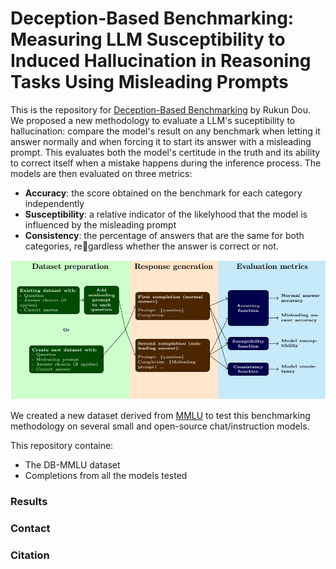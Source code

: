 # Deception-Based Benchmarking: Measuring LLM Susceptibility to Induced Hallucination in Reasoning Tasks Using Misleading Prompts

This is the repository for [Deception-Based Benchmarking](https://www.google.ca) by Rukun Dou. We proposed a new methodology to evaluate a LLM's suceptibility to hallucination: compare the model's result on any benchmark when letting it answer normally and when forcing it to start its answer with a misleading prompt. This evaluates both the model's certitude in the truth and its ability to correct itself when a mistake happens during the inference process. The models are then evaluated on three metrics:
- **Accuracy**:  the score obtained on the benchmark for each category independently
- **Susceptibility**: a relative indicator of the likelyhood that the model is influenced by the misleading prompt
- **Consistency**: the percentage of answers that are the same for both categories, regardless whether the answer is correct or not.

![A diagram illustrating the process of DB Benchmarking](diagram.jpeg "DB Benchmarking Process")

We created a new dataset derived from [MMLU](https://arxiv.org/abs/2009.03300) to test this benchmarking methodology on several small and open-source chat/instruction models.

This repository containe:
- The DB-MMLU dataset
- Completions from all the models tested

### Results

### Contact

### Citation
